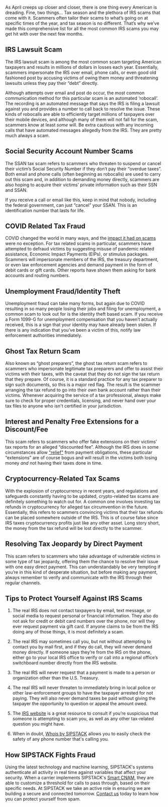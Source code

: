 As April creeps up closer and closer, there is one thing every American is dreading. Fine, two things… Tax season and the plethora of IRS scams that come with it. Scammers often tailor their scams to what’s going on at specific times of the year, and tax season is no different. That’s why we’ve made this comprehensive list for all the most common IRS scams you may get hit with over the next few months. 

## IRS Lawsuit Scam
The IRS lawsuit scam is among the most common scam targeting American taxpayers and results in millions of dollars in losses each year. Essentially, scammers impersonate the IRS over email, phone calls, or even good old fashioned post by accusing victims of owing them money and threatening lawsuits unless they pay their “debt” directly.

Although attempts over email and post do occur, the most common communication method for this particular scam is an automated ‘robocall’. The recording is an automated message that says the IRS is filing a lawsuit against you and provides a number to call back to resolve the issue. These kinds of robocalls are able to efficiently target millions of taxpayers over their mobile devices, and although many of them will not fall for the scam, scammers know at least _some_ will. Be extra cautious with any incoming calls that have automated messages allegedly from the IRS. They are pretty much always a scam.

## Social Security Account Number Scams
The SSAN tax scam refers to scammers who threaten to suspend or cancel their victim’s Social Security Number if they don’t pay their “overdue taxes”. Both email and phone calls (often beginning as robocalls) are used to carry out this scam and, in addition to demanding money directly, scammers are also hoping to acquire their victims’ private information such as their SSN and SSAN.

If you receive a call or email like this, keep in mind that nobody, including the federal government, can just “cancel” your SSAN. This is an identification number that lasts for life. 

## COVID Related Tax Fraud
COVID changed the world in many ways, and the [impact it had on scams](https://www.sipstack.com/resources/blog/how-covid-19-has-impacted-fraud/) were no exception. For tax related scams in particular, scammers have attempted to defraud victims by suggesting misuse of pandemic related assistance, Economic Impact Payments (EIPs), or stimulus packages. Scammers will impersonate members of the IRS, the treasury department, or even law enforcement agencies and demand payment in the form of debit cards or gift cards. Other reports have shown them asking for bank accounts and routing numbers. 

## Unemployment Fraud/Identity Theft
Unemployment fraud can take many forms, but again due to COVID resulting in so many people losing their jobs and filing for unemployment, a common scam to look out for is the identity theft based scam. If you receive a Form 1099-G for unemployment compensation that you haven’t actually received, this is a sign that your identity may have already been stolen. If there is any indication that you’ve been a victim of this, notify law enforcement authorities immediately.  

## Ghost Tax Return Scam
Also known as “ghost preparers”, the ghost tax return scam refers to scammers who impersonate legitimate tax preparers and offer to assist their victims with their taxes, with the caveat that they do not sign the tax return that they prepare. Of course, it is a standard practice for any tax preparer to sign such documents, so this is a major red flag. The result is the scammer arranging the tax refund to go into their _own_ bank account rather than their victims. Whenever acquiring the service of a tax professional, always make sure to check for proper credentials, licensing, and never hand over your tax files to anyone who isn't certified in your jurisdiction. 

## Interest and Penalty Free Extensions for a Discount/Fee
This scam refers to scammers who offer fake extensions on their victims’ tax reports for an alleged “discounted fee”. Although the IRS does in some circumstances allow  <a href= 'https://www.irs.gov/payments/penalty-relief' target="_blank"> "relief"</a> from payment obligations, these particular “extensions” are of course bogus and will result in the victims both losing money _and_ not having their taxes done in time.

## Cryptocurrency-Related Tax Scams
With the explosion of cryptocurrency in recent years, and regulations and safeguards constantly having to be updated, crypto-related tax scams are definitely something to watch out for. A common one involves investing tax refunds in cryptocurrency for alleged tax circumvention in the future. Essentially, this refers to scammers convincing victims that their tax refunds can be placed somewhere outside of the IRS. This is of course false since IRS taxes cryptocurrency profits just like any other asset. Long story short, the money from the tax refund will be lost directly to the scammer. 

## Resolving Tax Jeopardy by Direct Payment
This scam refers to scammers who take advantage of vulnerable victims in some type of tax jeopardy, offering them the chance to resolve their issue with one easy direct payment. This can understandably be very tempting if you’re in this kind of desperate situation, but before making any payment, always remember to verify and communicate with the IRS through their regular channels. 

## Tips to Protect Yourself Against IRS Scams

1. The real IRS does not contact taxpayers by email, text message, or social media to request personal or financial information. They also do not ask for credit or debit card numbers over the phone, nor will they ever request payment via gift card. If anyone claims to be from the IRS doing any of those things, it is most definitely a scam. 

2. The real IRS may sometimes call you, but not without attempting to contact you by mail first, and if they do call, they will never demand money directly. If someone says they’re from the IRS on the phone, either go to your local IRS office to verify or call into a regional office’s switchboard number directly from the IRS website.

3. The real IRS will never request that a payment is made to a person or organization other than the U.S. Treasury.
    
4. The real IRS will never threaten to immediately bring in local police or other law-enforcement groups to have the taxpayer arrested for not paying. They will also never demand taxes be paid without giving the taxpayer the opportunity to question or appeal the amount owed.

5.  The <a href= 'https://www.irs.gov/payments/penalty-relief' target="_blank"> IRS website</a> is a great resource to consult if you’re suspicious that someone is attempting to scam you, as well as any other tax-related question you might have.

6. When in doubt, [Whois by SIPSTACK](https://whois.sipstack.com/) allows you to easily check the safety of any phone number that's calling you.



## How SIPSTACK Fights Fraud

Using the latest technology and machine learning, SIPSTACK's systems authenticate all activity in real time against variables that affect your security. When a carrier implements SIPSTACK's [Smart CNAM](https://www.sipstack.com/products/smart-cnam), they are able to customize a threshold for calls to pass through, based on their specific needs. At SIPSTACK we take an active role in ensuring we are building a secure and connected tomorrow. [Contact us](https://www.sipstack.com/contact/us) today to learn how you can protect yourself from spam.
